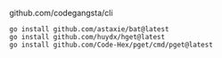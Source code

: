 github.com/codegangsta/cli

```
go install github.com/astaxie/bat@latest
go install github.com/huydx/hget@latest
go install github.com/Code-Hex/pget/cmd/pget@latest
```
